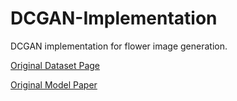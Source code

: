 # DCGAN-Implementation
DCGAN implementation for flower image generation.

[Original Dataset Page](https://www.robots.ox.ac.uk/~vgg/data/flowers/102/)

[Original Model Paper](https://arxiv.org/pdf/1511.06434.pdf)
